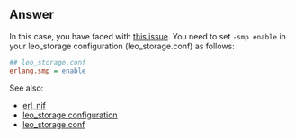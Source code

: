 ## Answer 
In this case, you have faced with [this issue](https://github.com/basho/eleveldb/issues/120).
You need to set ``-smp enable`` in your leo_storage configuration (leo_storage.conf) as follows:


```ini
## leo_storage.conf
erlang.smp = enable
```

See also:
* [erl_nif](http://www.erlang.org/doc/man/erl_nif.html#enif_send)
* [leo_storage configuration](http://leo-project.net/leofs/docs/configuration/configuration_2.html)
* [leo_storage.conf](https://github.com/leo-project/leo_storage/blob/develop/priv/leo_storage.conf)
